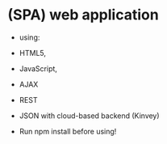 # (SPA) web application 
- using:
- HTML5,
- JavaScript, 
- AJAX
- REST
- JSON with cloud-based backend (Kinvey)

- Run npm install before using!